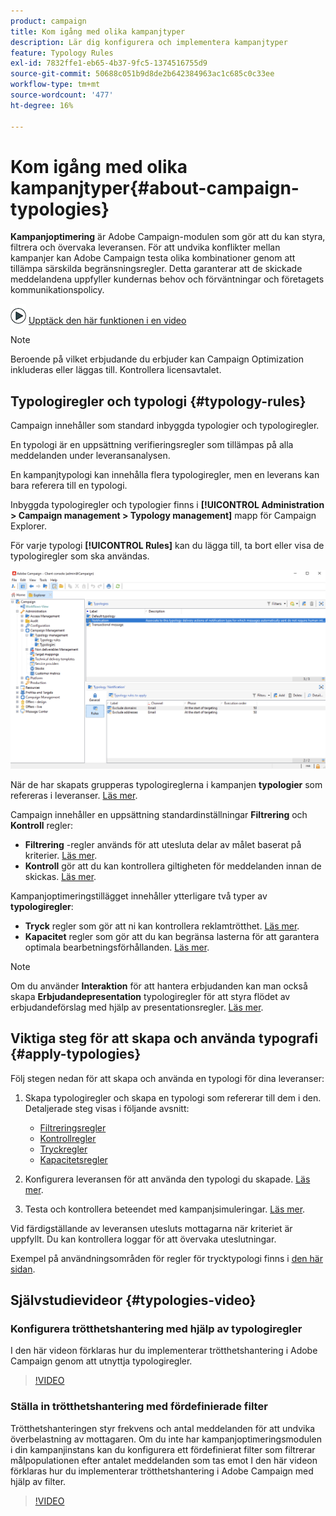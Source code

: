 ```yaml
---
product: campaign
title: Kom igång med olika kampanjtyper
description: Lär dig konfigurera och implementera kampanjtyper
feature: Typology Rules
exl-id: 7832ffe1-eb65-4b37-9fc5-1374516755d9
source-git-commit: 50688c051b9d8de2b642384963ac1c685c0c33ee
workflow-type: tm+mt
source-wordcount: '477'
ht-degree: 16%

---
```


# Kom igång med olika kampanjtyper{#about-campaign-typologies}

**Kampanjoptimering** är Adobe Campaign-modulen som gör att du kan styra, filtrera och övervaka leveransen. För att undvika konflikter mellan kampanjer kan Adobe Campaign testa olika kombinationer genom att tillämpa särskilda begränsningsregler. Detta garanterar att de skickade meddelandena uppfyller kundernas behov och förväntningar och företagets kommunikationspolicy.

![](assets/do-not-localize/how-to-video.png) [Upptäck den här funktionen i en video](#typologies-video)

>[!NOTE]
>
>Beroende på vilket erbjudande du erbjuder kan Campaign Optimization inkluderas eller läggas till. Kontrollera licensavtalet.

## Typologiregler och typologi {#typology-rules}

Campaign innehåller som standard inbyggda typologier och typologiregler.

En typologi är en uppsättning verifieringsregler som tillämpas på alla meddelanden under leveransanalysen.

En kampanjtypologi kan innehålla flera typologiregler, men en leverans kan bara referera till en typologi.

Inbyggda typologiregler och typologier finns i **[!UICONTROL Administration > Campaign management > Typology management]** mapp för Campaign Explorer.

För varje typologi **[!UICONTROL Rules]** kan du lägga till, ta bort eller visa de typologiregler som ska användas.

![](assets/campaign_opt_rules_tab.png)

När de har skapats grupperas typologireglerna i kampanjen **typologier** som refereras i leveranser. [Läs mer](#apply-typologies).


Campaign innehåller en uppsättning standardinställningar **Filtrering** och **Kontroll** regler:

* **Filtrering** -regler används för att utesluta delar av målet baserat på kriterier. [Läs mer](filtering-rules.md).
* **Kontroll** gör att du kan kontrollera giltigheten för meddelanden innan de skickas. [Läs mer](control-rules.md).

Kampanjoptimeringstillägget innehåller ytterligare två typer av **typologiregler**:

* **Tryck** regler som gör att ni kan kontrollera reklamtrötthet. [Läs mer](pressure-rules.md).
* **Kapacitet** regler som gör att du kan begränsa lasterna för att garantera optimala bearbetningsförhållanden. [Läs mer](consistency-rules.md#controlling-capacity).


>[!NOTE]
>
>Om du använder **Interaktion** för att hantera erbjudanden kan man också skapa **Erbjudandepresentation** typologiregler för att styra flödet av erbjudandeförslag med hjälp av presentationsregler. [Läs mer](../../v8/interaction/interaction-offer.md#offer-presentation).


## Viktiga steg för att skapa och använda typografi {#apply-typologies}

Följ stegen nedan för att skapa och använda en typologi för dina leveranser:

1. Skapa typologiregler och skapa en typologi som refererar till dem i den.
Detaljerade steg visas i följande avsnitt:

   * [Filtreringsregler](filtering-rules.md)
   * [Kontrollregler](control-rules.md)
   * [Tryckregler](pressure-rules.md)
   * [Kapacitetsregler](consistency-rules.md)

1. Konfigurera leveransen för att använda den typologi du skapade. [Läs mer](apply-rules.md#apply-a-typology-to-a-delivery).
1. Testa och kontrollera beteendet med kampanjsimuleringar. [Läs mer](campaign-simulations.md).

Vid färdigställande av leveransen utesluts mottagarna när kriteriet är uppfyllt. Du kan kontrollera loggar för att övervaka uteslutningar.

Exempel på användningsområden för regler för trycktypologi finns i [den här sidan](pressure-rules.md#use-cases-on-pressure-rules).

## Självstudievideor {#typologies-video}

### Konfigurera trötthetshantering med hjälp av typologiregler

I den här videon förklaras hur du implementerar trötthetshantering i Adobe Campaign genom att utnyttja typologiregler.

>[!VIDEO](https://video.tv.adobe.com/v/333787?quality=12)

### Ställa in trötthetshantering med fördefinierade filter

Trötthetshanteringen styr frekvens och antal meddelanden för att undvika överbelastning av mottagaren. Om du inte har kampanjoptimeringsmodulen i din kampanjinstans kan du konfigurera ett fördefinierat filter som filtrerar målpopulationen efter antalet meddelanden som tas emot I den här videon förklaras hur du implementerar trötthetshantering i Adobe Campaign med hjälp av filter.

>[!VIDEO](https://video.tv.adobe.com/v/333778?quality=12)
